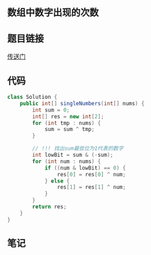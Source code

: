 ## 数组中数字出现的次数  
## 题目链接
[传送门](https://leetcode-cn.com/problems/shu-zu-zhong-shu-zi-chu-xian-de-ci-shu-lcof/)
## 代码
```java
class Solution {
    public int[] singleNumbers(int[] nums) {
        int sum = 0;
        int[] res = new int[2];
        for (int tmp : nums) {
            sum = sum ^ tmp;
        }

        // !!! 找出sum最低位为1代表的数字
        int lowBit = sum & (-sum);
        for (int num : nums) {
            if ((num & lowBit) == 0) {
                res[0] = res[0] ^ num;
            } else {
                res[1] = res[1] ^ num;
            }
        }
        return res;
    }
}
```
## 笔记